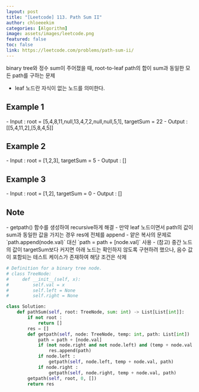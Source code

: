 ```yaml
---
layout: post
title: "[Leetcode] 113. Path Sum II"
author: chloeeekim
categories: [Algorithm]
image: assets/images/leetcode.png
featured: false
toc: false
link: https://leetcode.com/problems/path-sum-ii/
---
```


binary tree와 정수 sum이 주어졌을 때, root-to-leaf path의 합이 sum과 동일한 모든 path를 구하는 문제
- leaf 노드란 자식이 없는 노드를 의미한다.

<h2>Example 1</h2>
- Input : root = [5,4,8,11,null,13,4,7,2,null,null,5,1], targetSum = 22
- Output : [[5,4,11,2],[5,8,4,5]]

<h2>Example 2</h2>
- Input : root = [1,2,3], targetSum = 5
- Output : []

<h2>Example 3</h2>
- Input : root = [1,2], targetSum = 0
- Output : []

<h2>Note</h2>
- getpath() 함수를 생성하여 recursive하게 해결
- 만약 leaf 노드이면서 path의 값이 sum과 동일한 값을 가지는 경우 res에 전체를 append
- 얕은 복사의 문제로 `path.append(node.val)` 대신 `path = path + [node.val]` 사용
- (참고) 중간 노드의 값이 targetSum보다 커지면 아래 노드는 확인하지 않도록 구현하려 했으나, 음수 값이 포함되는 테스트 케이스가 존재하여 해당 조건은 삭제

```python
# Definition for a binary tree node.
# class TreeNode:
#     def __init__(self, x):
#         self.val = x
#         self.left = None
#         self.right = None

class Solution:
    def pathSum(self, root: TreeNode, sum: int) -> List[List[int]]:
        if not root :
            return []
        res = []
        def getpath(self, node: TreeNode, temp: int, path: List[int]) :
            path = path + [node.val]
            if (not node.right and not node.left) and (temp + node.val == sum) :
                res.append(path)
            if node.left :
                getpath(self, node.left, temp + node.val, path)            
            if node.right :
                getpath(self, node.right, temp + node.val, path)
        getpath(self, root, 0, [])
        return res
```
